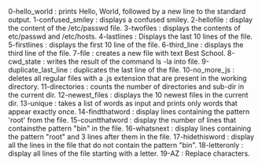 0-hello_world : prints Hello, World, followed by a new line to the standard output.
1-confused_smiley : displays a confused smiley.
2-hellofile : display the content of the /etc/passwd file.
3-twofiles : displays the contents of etc/passwd and /etc/hosts.
4-lastlines : Displays the last 10 lines of the file.
5-firstlines : displays the first 10 line of the file.
6-third_line : displays the third line of the file.
7-file : creates a new file with text Best School.
8-cwd_state : writes the result of the command ls -la into file.
9-duplicate_last_line : duplicates the last line of the file.
10-no_more_js : deletes all regular files with a .js extension that are present in the working directory.
11-directories : counts the number of directories and sub-dir in the current dir.
12-newest_files : displays the 10 newest files in the current dir.
13-unique : takes a list of words as input and prints only words that appear exactly once.
14-findthatword : display lines containing the pattern 'root' from the file.
15-countthatword : display the number of lines that containsthe pattern "bin" in the file.
16-whatsnext : display lines containing the pattern "root" and 3 lines after them in the file.
17-hidethisword : display all the lines in the file that do not contain the pattern "bin".
18-letteronly : display all lines of the file starting with a letter.
19-AZ : Replace characters.
